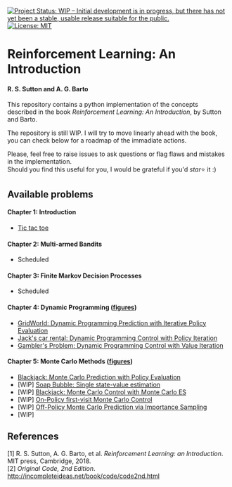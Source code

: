 [![Project Status: WIP – Initial development is in progress, but there has not yet been a stable, usable release suitable for the public.](https://www.repostatus.org/badges/latest/wip.svg)](https://www.repostatus.org/#wip)
[![License: MIT](https://img.shields.io/badge/License-MIT-blue.svg)](https://opensource.org/licenses/MIT)



# Reinforcement Learning: An Introduction
#### R. S. Sutton and A. G. Barto

This repository contains a python implementation of the concepts described in the book _Reinforcement Learning: An Introduction_, by Sutton and Barto.

The repository is still WIP. I will try to move linearly ahead with the book, you can check below for a roadmap of the immadiate actions.

Please, feel free to raise issues to ask questions or flag flaws and mistakes in the implementation.  
Should you find this useful for you, I would be grateful if you'd _star_:star: it :)


## Available problems

#### Chapter 1: Introduction
  - [Tic tac toe](https://github.com/epignatelli/reinforcement-learning-an-introduction/blob/master/chapter-1/tic_tac_toe.py)

#### Chapter 2: Multi-armed Bandits
  - Scheduled

#### Chapter 3:  Finite Markov Decision Processes
  - Scheduled

#### Chapter 4: Dynamic Programming ([figures](https://github.com/epignatelli/reinforcement-learning-an-introduction/blob/master/chapter-4))
  - [GridWorld: Dynamic Programming Prediction with Iterative Policy Evaluation](https://github.com/epignatelli/reinforcement-learning-an-introduction/blob/master/chapter-4/gridworld.py)
  - [Jack's car rental: Dynamic Programming Control with Policy Iteration](https://github.com/epignatelli/reinforcement-learning-an-introduction/blob/master/chapter-4/car_rental.py)
  - [Gambler's Problem: Dynamic Programming Control with Value Iteration](https://github.com/epignatelli/reinforcement-learning-an-introduction/blob/master/chapter-4/gamblers_problem.py)

#### Chapter 5: Monte Carlo Methods ([figures](https://github.com/epignatelli/reinforcement-learning-an-introduction/blob/master/chapter-5))
  - [Blackjack: Monte Carlo Prediction with Policy Evaluation](https://github.com/epignatelli/reinforcement-learning-an-introduction/blob/master/chapter-5/blackjack.py)
  - [WIP] [Soap Bubble: Single state-value estimation]()
  - [WIP] [Blackjack: Monte Carlo Control with Monte Carlo ES]()
  - [WIP] [On-Policy first-visit Monte Carlo Control]()
  - [WIP] [Off-Policy Monte Carlo Prediction via Importance Sampling]()
  - [WIP] 

## References
[1] R.  S.  Sutton,  A.  G.  Barto,  et  al. _Reinforcement  Learning:  an  Introduction_.  MIT  press, Cambridge, 2018.  
[2] _Original Code, 2nd Edition_. http://incompleteideas.net/book/code/code2nd.html
